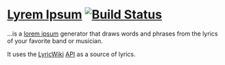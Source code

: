 [Lyrem Ipsum](http://lyrem-ipsum.herokuapp.com) [![Build Status](https://travis-ci.org/alxndr/lyrem-ipsum.png)](https://travis-ci.org/alxndr/lyrem-ipsum)
===========

...is a [lorem ipsum](http://en.wikipedia.org/wiki/Lorem_ipsum "Wikipedia: 'lorem ipsum'") generator that draws words and phrases from the lyrics of your favorite band or musician.

It uses the [LyricWiki](http://lyrics.wikia.com/Lyrics_Wiki "LyricWiki") [API](http://api.wikia.com/wiki/LyricWiki_API "LyricWiki's API") as a source of lyrics.

